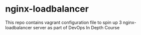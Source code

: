 # nginx-loadbalancer
This repo contains vagrant configuration file to spin up 3 nginx-loadbalancer server as part of DevOps In Depth Course
